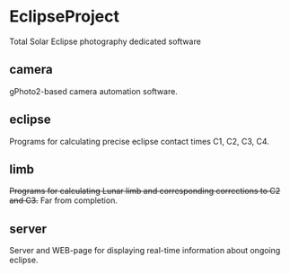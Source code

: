 # EclipseProject
Total Solar Eclipse photography dedicated software

## camera
gPhoto2-based camera automation software.

## eclipse
Programs for calculating precise eclipse contact times C1, C2, C3, C4. 

## limb
~~Programs for calculating Lunar limb and corresponding corrections to C2 and C3.~~
Far from completion.

## server
Server and WEB-page for displaying real-time information about ongoing eclipse.


